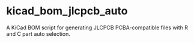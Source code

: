 # kicad_bom_jlcpcb_auto
A KiCad BOM script for generating JLCPCB PCBA-compatible files with R and C part auto selection.
